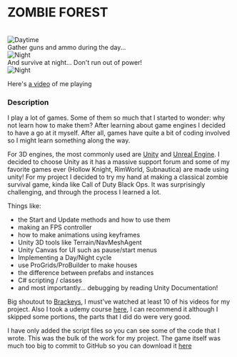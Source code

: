 # ZOMBIE FOREST 
<br>
<img alt="Daytime" src="https://user-images.githubusercontent.com/69275171/119083142-06e07000-b9c5-11eb-80e1-8687dc45f46b.png"/>
<br>
Gather guns and ammo during the day...
<br>
<img alt="Night" src="https://user-images.githubusercontent.com/69275171/119083632-ec5ac680-b9c5-11eb-9bdf-f2e77e627192.png"/>
<br>
  And survive at night... Don't run out of power!
<br>
<img alt="Night" src="https://user-images.githubusercontent.com/69275171/119083802-48bde600-b9c6-11eb-956e-3267039454cc.png"/>

Here's [a video](https://youtu.be/hNiEe156eHM) of me playing

### Description

I play a lot of games. Some of them so much that I started to wonder: why not learn how to make them? After learning about game engines I decided to have a go at it myself.
After all, games have quite a bit of coding involved so I might learn something along the way.

For 3D engines, the most commonly used are [Unity](https://unity.com/) and [Unreal Engine](https://www.unrealengine.com/en-US/). I decided to choose Unity as it has a massive support forum and some of my favorite games ever (Hollow Knight, RimWorld, Subnautica) are made using unity! 
For my project I decided to try my hand at making a classical zombie survival game, kinda like Call of Duty Black Ops.
It was surprisingly challenging, and through the process I learned a lot. 

Things like:
- the Start and Update methods and how to use them
- making an FPS controller
- how to make animations using keyframes
- Unity 3D tools like Terrain/NavMeshAgent
- Unity Canvas for UI such as pause/start menus
- Implementing a Day/Night cycle
- use ProGrids/ProBuilder to make houses
- the difference between prefabs and instances
- C# scripting / classes
- and most importantly... debugging by reading Unity Documentation!


Big shoutout to [Brackeys](https://www.youtube.com/channel/UCYbK_tjZ2OrIZFBvU6CCMiA), I must've watched at least 10 of his videos for my project. 
Also I took a udemy course [here](https://www.udemy.com/course/unitycourse2/), I can recommend it although I skipped some portions, the parts that I did do were very good.

I have only added the script files so you can see some of the code that I wrote. This was the bulk of the work for my project. The game itself was much too big to commit to GitHub
so you can download it [here](https://reigenatk.itch.io/zombiez)




